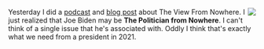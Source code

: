 <img src="http://scripting.com/images/2020/03/31/kentBrockman.png" border="0" align="right">Yesterday I did a <a href="http://scripting.com/2020/10/09/theViewFromNowhere.m4a">podcast</a> and <a href="http://scripting.com/2020/10/09/151128.html?title=packingTheCourt">blog post</a> about The View From Nowhere. I just realized that Joe Biden may be <b>The Politician from Nowhere</b>. I can't think of a single issue that he's associated with. Oddly I think that's exactly what we need from a president in 2021.
